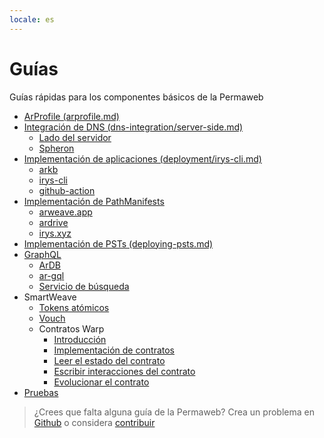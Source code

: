 ```yaml
---
locale: es
---
```


# Guías

Guías rápidas para los componentes básicos de la Permaweb

-   [ArProfile (arprofile.md)](arprofile.md)
-   [Integración de DNS (dns-integration/server-side.md)](dns-integration/server-side.md)
    -   [Lado del servidor](dns-integration/server-side.md)
    -   [Spheron](dns-integration/spheron.md)
-   [Implementación de aplicaciones (deployment/irys-cli.md)](deployment/irys-cli.md)
    -   [arkb](deployment/arkb.md)
    -   [irys-cli](deployment/irys-cli.md)
    -   [github-action](deployment/github-action.md)
-   [Implementación de PathManifests](deploying-manifests/deploying-manifests.md)
    -   [arweave.app](deploying-manifests/arweave-app.md)
    -   [ardrive](deploying-manifests/ardrive.md)
    -   [irys.xyz](deploying-manifests/irys.md)
-   [Implementación de PSTs (deploying-psts.md)](deploying-psts.md)
-   [GraphQL](querying-arweave/querying-arweave.md)
    -   [ArDB](querying-arweave/ardb.md)
    -   [ar-gql](querying-arweave/ar-gql.md)
    -   [Servicio de búsqueda](querying-arweave/search-indexing-service.md)
-   SmartWeave
    -   [Tokens atómicos](atomic-tokens/intro.md)
    -   [Vouch](vouch-system.md)
    -   Contratos Warp
        -   [Introducción](smartweave/warp/intro.md)
        -   [Implementación de contratos](smartweave/warp/deploying-contracts.md)
        -   [Leer el estado del contrato](smartweave/warp/readstate.md)
        -   [Escribir interacciones del contrato](smartweave/warp/write-interactions.md)
        -   [Evolucionar el contrato](smartweave/warp/evolve.md)
-   [Pruebas](testing/arlocal.md)

> ¿Crees que falta alguna guía de la Permaweb? Crea un problema en [Github](https://github.com/twilson63/permaweb-cookbook/issues) o considera [contribuir](../getting-started/contributing.md)
